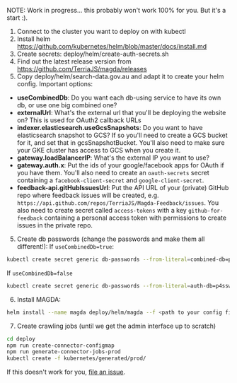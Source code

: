 NOTE: Work in progress... this probably won't work 100% for you. But it's a start :).

1. Connect to the cluster you want to deploy on with kubectl
2. Install helm https://github.com/kubernetes/helm/blob/master/docs/install.md
3. Create secrets: deploy/helm/create-auth-secrets.sh
4. Find out the latest release version from https://github.com/TerriaJS/magda/releases
5. Copy deploy/helm/search-data.gov.au and adapt it to create your helm config. Important options:
  - **useCombinedDb**: Do you want each db-using service to have its own db, or use one big combined one?
  - **externalUrl**: What's the external url that you'll be deploying the website on? This is used for OAuth2 callback URLs
  - **indexer.elasticsearch.useGcsSnapshots**: Do you want to have elasticsearch snapshot to GCS? If so you'll need to create a GCS bucket for it, and set that in gcsSnapshotBucket. You'll also need to make sure your GKE cluster has access to GCS when you create it.
  - **gateway.loadBalancerIP**: What's the external IP you want to use?
  - **gateway.auth.x**: Put the ids of your google/facebook apps for OAuth if you have them. You'll also need to create an `oauth-secrets` secret containing a `facebook-client-secret` and `google-client-secret`.
  - **feedback-api.gitHubIssuesUrl**: Put the API URL of your (private) GitHub repo where feedback issues will be created, e.g. `https://api.github.com/repos/TerriaJS/Magda-Feedback/issues`. You also need to create secret called `access-tokens` with a key `github-for-feedback` containing a personal access token with permissions to create issues in the private repo.

5. Create db passwords (change the passwords and make them all different!):
If `useCombinedDb=true`:
```bash
kubectl create secret generic db-passwords --from-literal=combined-db=p4ssw0rd --from-literal=combined-db-client=p4ssw0rd --from-literal=auth-db-client=p4ssw0rd --from-literal=discussions-db-client=p4ssw0rd --from-literal=session-store-client=p4ssw0rd --from-literal=registry-datastore-client=p4ssw0rd --from-literal=elasticsearch=p4ssw0rd
```
If `useCombinedDb=false`
```bash
kubectl create secret generic db-passwords --from-literal=auth-db=p4ssw0rd --from-literal=discussions-db=p4ssw0rd --from-literal=session-store=p4ssw0rd  --from-literal=registry-datastore=p4ssw0rd --from-literal=auth-db-client=p4ssw0rd --from-literal=discussions-db-client=p4ssw0rd --from-literal=session-store-client=p4ssw0rd --from-literal=registry-datastore-client=p4ssw0rd --from-literal=elasticsearch=p4ssw0rd
```

6. Install MAGDA:
```bash
helm install --name magda deploy/helm/magda --f <path to your config file>
```
7. Create crawling jobs (until we get the admin interface up to scratch)
```bash
cd deploy
npm run create-connector-configmap
npm run generate-connector-jobs-prod
kubectl create -f kubernetes/generated/prod/
```

If this doesn't work for you, [file an issue](https://github.com/TerriaJS/magda/issues).
